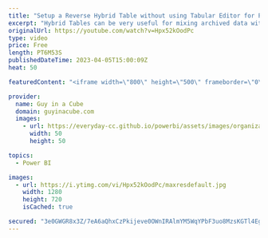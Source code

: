 ```yaml
---
title: "Setup a Reverse Hybrid Table without using Tabular Editor for Power BI!"
excerpt: "Hybrid Tables can be very useful for mixing archived data with current data. Pat Mahoney joins Patrick to show how to configure a Hybrid Table within a Power BI dataset without using Tabular Editor. Just some straight \"M\"agic.  Hybrid Table Documentation: https://learn.microsoft.com/power-bi/connect-data/service-dataset-modes-understand#hybrid-tables"
originalUrl: https://youtube.com/watch?v=Hpx52kOodPc
type: video
price: Free
length: PT6M53S
publishedDateTime: 2023-04-05T15:00:09Z
heat: 50

featuredContent: "<iframe width=\"800\" height=\"500\" frameborder=\"0\" src=\"https://www.youtube.com/embed/Hpx52kOodPc\" allow=\"accelerometer; autoplay; encrypted-media; gyroscope; picture-in-picture\" allowfullscreen></iframe>"

provider:
  name: Guy in a Cube
  domain: guyinacube.com
  images:
    - url: https://everyday-cc.github.io/powerbi/assets/images/organizations/guyinacube.com-50x50.jpg
      width: 50
      height: 50

topics:
  - Power BI

images:
  - url: https://i.ytimg.com/vi/Hpx52kOodPc/maxresdefault.jpg
    width: 1280
    height: 720
    isCached: true

secured: "3e0GWGR8x3Z/7eA6aQhxCzPkijeve0OWnIRAlmYM5WqYPbF3uo8MzsKGTl4EgoHDh/Vif993YkCl1H7852TrSnVIRoIL7WK6Xidzh0TP1jRYiD9qLwo8Xfs7jr6g+DlyzUdl7aiCZPbkVXhTRsZ6/JsduLRAeiol0jemaItkA8D2WWEBOhQmmg7HKJHu3W/Q8nrHvTEdEqbty7KxzmHXaqxRf/qrkhqz63O3vuvjMMcdBHsDApxzCKKVh+CLGeSIQuBSgTw+FgOS2PtfFtyETUm/KeZZNz59hEywjfRV5gVA/3RdgSJh915HeS17kSl0jiLf1vJLcsZSfNoEiHWy1r7Lo4lhLD1qhNF7J5wRrRBHXkMKcsORWZt66/jGLUCL20Z1W5PaV5cV0Znzr8H9/JJroLZuPJRFn1vPgINgrdI=;eCFCge4bLicnvHNQADjHZw=="
---
```


